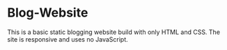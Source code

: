 # Blog-Website

This is a basic static blogging website build with only HTML and CSS. The site is responsive and uses no JavaScript.
